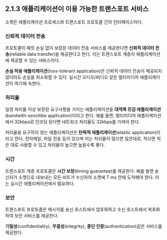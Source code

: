 ## 2.1.3 애플리케이션이 이용 가능한 트랜스포트 서비스

소켓은 애플리케이션 프로세스와 트랜스포트 프로토콜 간의 인터페이스이다.

### 신뢰적 데이터 전송

프로토콜이 패킷 손실 없이 보장된 데이터 전송 서비스를 제공한다면 **신뢰적 데이터 전송**(reliable data transfer)을 제공한다고 한다. 이는 트랜스포트 계층이 애플리케이션에 제공할 수 있는 서비스이다.

**손실 허용 애플리케이션**(loss-tolerant application)은 신뢰적 데이터 전송이 제공되지 않더라도 손실을 최소화할 수 있다. 실시간 오디오/비디오 같은 멀티미디어 애플리케이션이 여기에 속한다.

### 처리율

일정 처리율 이상 보장된 요구사항을 가지는 애플리케이션을 **대역폭 민감 애플리케이션**(bandwith-sensitibe application)이라고 한다. 예를 들면, 멀티미디어 애플리케이션에서 32kbps로 인코딩 된다면 네트워크 처리율도 32kbps를 가져야 한다.

처리율을 요구하지 않는 애플리케이션은 **탄력적 애플리케이션**(elastic application)이라고 한다. 전자메일, 파일 전송 등이 있으며 이는 처리율이 많으면 많은대로, 적으면 적은 대로 사용할 수 있고 처리율이 높으면 높을수록 좋다.

### 시간

트랜스포트 계층 프로토콜은 **시간 보장**(timing guarantee)를 제공한다. 예를 들면 송신자가 소켓으로 내보내는 모든 비트가 수신자의 소켓에 T ms 안에 도착해야 한다. 이는 실시간 애플리케이션에서 필요하다.

### 보안

트랜스포트 프로토콜은 메시지를 송신 호스트에서 암호화하고 수신 호스트에서 복호화하여 보안 서비스를 제공한다.

**기밀성**(confidentiality), **무결성**(integrity), **종단 인증**(authentication)같은 서비스를 제공한다.
